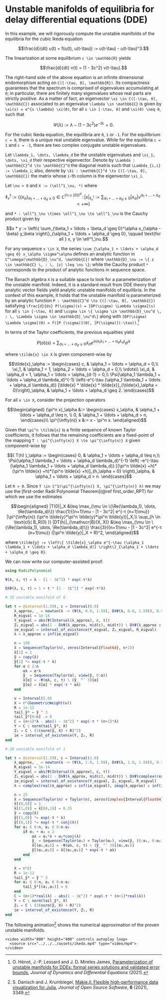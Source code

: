 # Unstable manifolds of equilibria for delay differential equations (DDE)

In this example, we will rigorously compute the unstable manifolds of the equilibria for the cubic Ikeda equation

```math
\frac{d}{dt} u(t) = f(u(t), u(t-\tau)) := u(t-\tau) - u(t-\tau)^3.
```

The linearization at some equilibrium ``c \in \mathbb{R}`` yields

```math
\frac{d}{dt} v(t) = (1 - 3c^2) v(t-\tau).
```

The right-hand side of the above equation is an infinite dimensional endomorphism acting on ``C([-\tau, 0], \mathbb{R})``. Its compactness guarantees that the spectrum is comprised of eigenvalues accumulating at ``0``; in particular, there are finitely many eigenvalues whose real parts are strictly positive. As a matter of fact, an eigenvector ``\xi \in C([-\tau, 0], \mathbb{C})`` associated to an eigenvalue ``\lambda \in \mathbb{C}`` is given by ``\xi(s) = e^{s \lambda} \xi(0)``, for all ``s \in [-\tau, 0]`` and ``\xi(0) \neq 0``, such that

```math
\Psi(\lambda) := \lambda - (1 - 3c^2) e^{-\tau \lambda} = 0.
```

For the cubic Ikeda equation, the equilibria are ``0``, ``1`` or ``-1``. For the equilibrium ``c = 0``, there is a unique real unstable eigenvalue. While for the equilibria ``c = 1`` and ``c = -1``, there are two complex conjugate unstable eigenvalues.

Let ``\lambda_1, \dots, \lambda_d`` be the unstable eigenvalues and ``\xi_1, \dots, \xi_d`` their respective eigenvector. Denote by ``\Lambda : \mathbb{C}^d \to \mathbb{C}^d`` the diagonal matrix such that ``\Lambda_{i,i} := \lambda_i``; also, denote by ``\Xi : \mathbb{C}^d \to C([-\tau, 0], \mathbb{C})`` the matrix whose ``i``-th column is the eigenvector ``\xi_i``.

Let ``\nu > 0`` and ``X := (\ell^1_\nu, *)`` where

```math
\ell^1_\nu := \left\{ \{ x_\alpha \}_{\alpha_1 + \ldots + \alpha_d \geq 0} \in \mathbb{C}^{(\mathbb{N} \cup \{0\})^d} \, : \, | x |_{\ell^1_\nu} := \sum_{\alpha_1 + \ldots + \alpha_d \geq 0} |x_\alpha| \nu^{\alpha_1 + \ldots + \alpha_d} < +\infty \right\}
```

and ``* : \ell^1_\nu \times \ell^1_\nu \to \ell^1_\nu`` is the Cauchy product given by

```math
x * y := \left\{ \sum_{\beta_1 + \ldots + \beta_d \geq 0}^\alpha x_{\alpha - \beta} y_\beta \right\}_{\alpha_1 + \ldots + \alpha_d \geq 0}, \qquad \text{for all } x, y \in \ell^1_\nu.
```

For any sequence ``x \in X``, the series ``\sum_{\alpha_1 + \ldots + \alpha_d \geq 0} x_\alpha \sigma^\alpha`` defines an analytic function in ``C^\omega(\mathbb{D}_\nu^d, \mathbb{C})`` where ``\mathbb{D}_\nu := \{ z \in \mathbb{C} \, : \, |z| \leq \nu \}``; while the Cauchy product ``*`` corresponds to the product of analytic functions in sequence space.

The Banach algebra ``X`` is a suitable space to look for a parameterization of the unstable manifold. Indeed, it is a standard result from DDE theory that analytic vector fields yield analytic unstable manifolds of equilibria. In the context of this example, it holds that the unstable manifold is parameterized by an analytic function ``P : \mathbb{C}^d \to C([-\tau, 0], \mathbb{C})`` satisfying ``\frac{d}{ds} P(\sigma)(s) = [DP(\sigma) \Lambda \sigma](s)`` for all ``s \in [-\tau, 0]`` and ``\sigma \in \{ \sigma \in \mathbb{D}_\nu^d \, : \, \Lambda \sigma \in \mathbb{D}_\nu^d\}`` along with ``[DP(\sigma) \Lambda \sigma](0) = f([P (\sigma)](0), [P(\sigma)](-\tau))``.[^1]

[^1]: O. Hénot, J.-P. Lessard and J. D. Mireles James, [Parameterization of unstable manifolds for DDEs: formal series solutions and validated error bounds](https://doi.org/10.1007/s10884-021-10002-8), *Journal of Dynamics and Differential Equations* (2021).

In terms of the Taylor coefficients, the previous equalities yield

```math
P(\sigma)(s) = \sum_{\alpha_1 + \ldots + \alpha_d \geq 0} \tilde{x}_\alpha e^{s (\alpha_1 \lambda_1 + \ldots + \alpha_d \lambda_d)} \sigma^\alpha
```

where ``\tilde{x} \in X`` is given component-wise by

```math
\tilde{x}_\alpha :=
\begin{cases}
c, & \alpha_1 = \ldots = \alpha_d = 0,\\
\xi_1, & \alpha_1 = 1, \alpha_2 = \ldots = \alpha_d = 0,\\
\vdots\\
\xi_d, & \alpha_d = 1, \alpha_1 = \ldots = \alpha_{d-1} = 0,\\
\Psi(\alpha_1 \lambda_1 + \ldots + \alpha_d \lambda_d)^{-1} \left(-e^{-\tau (\alpha_1 \lambda_1 + \ldots + \alpha_d \lambda_d)} [\tilde{x} * \tilde{x} * \tilde{x}]_{\tilde{x}_\alpha = 0}\right)_\alpha, & \alpha_1 + \ldots + \alpha_d \geq 2.
\end{cases}
```

For all ``x \in X``, consider the projection operators

```math
\begin{aligned}
(\pi^n x)_\alpha &:= \begin{cases} x_\alpha, & \alpha_1 + \ldots + \alpha_d \leq n, \\ 0, & \alpha_1 + \ldots + \alpha_d > n, \end{cases}\\
\pi^{\infty(n)} x &:= x - \pi^n x.
\end{aligned}
```

Given that ``\pi^n \tilde{x}`` is a finite sequence of known Taylor coefficients, it follows that the remaining coefficients are a fixed-point of the mapping ``T : \pi^{\infty(n)} X \to \pi^{\infty(n)} X`` given component-wise by

```math
( T(h) )_\alpha :=
\begin{cases}
0, & \alpha_1 + \ldots + \alpha_d \leq n,\\
\Psi(\alpha_1 \lambda_1 + \ldots + \alpha_d \lambda_d)^{-1} \left( -e^{-\tau (\alpha_1 \lambda_1 + \ldots + \alpha_d \lambda_d)} [(\pi^n \tilde{x} +h)*(\pi^n \tilde{x} +h)*(\pi^n \tilde{x} +h)]_{h_\alpha = 0} \right)_\alpha, & \alpha_1 + \ldots + \alpha_d > n.
\end{cases}
```

Let ``R > 0``. Since ``T \in C^1(\pi^{\infty(n)} X, \pi^{\infty(n)} X)`` we may use the [first-order Radii Polynomial Theorem](@ref first_order_RPT) for which we use the estimates

```math
\begin{aligned}
|T(0)|_X &\leq \max_{\mu \in \{\Re(\lambda_1), \dots, \Re(\lambda_d)\}} \frac{1}{(n+1)\mu - |1 - 3c^2| e^{-τ (n+1)\mu}} |\pi^{\infty(n)} (\pi^n \tilde{y}*\pi^n \tilde{y}*\pi^n \tilde{y})|_X,\\
\sup_{h \in \text{cl}( B_R(0) )} |DT(h)|_{\mathscr{B}(X, X)} &\leq \max_{\mu \in \{\Re(\lambda_1), \dots, \Re(\lambda_d)\}} \frac{3}{(n+1)\mu - |1 - 3c^2| e^{-τ (n+1)\mu}} (|\pi^n \tilde{y}|_X + R)^2,
\end{aligned}
```

where ``\tilde{y} := \left\{ \tilde{x}_\alpha e^{-\tau (\alpha_1 \lambda_1 + \ldots + \alpha_d \lambda_d)} \right\}_{\alpha_1 + \ldots + \alpha_d \geq 0}``.

We can now write our computer-assisted proof:

```julia
using RadiiPolynomial

Ψ(λ, c, τ) = λ - (1 - 3c^2) * exp(-τ*λ)

DλΨ(λ, c, τ) = 1 + τ * (1 - 3c^2) * exp(-τ*λ)

# 1D unstable manifold of 0

let τ = @interval(1.59), c = Interval(0.0)
    λ_approx, _ = newton(λ -> (Ψ(λ, 0.0, 1.59), DλΨ(λ, 0.0, 1.59)), 0.47208; verbose = false)
    R_eigval = 1e-14
    Y_eigval = abs(Ψ(Interval(λ_approx), c, τ))
    Z₁_eigval = abs(1 - DλΨ(λ_approx, mid(c), mid(τ)) \ DλΨ(λ_approx ± R_eigval, c, τ))
    ie_eigval = interval_of_existence(Y_eigval, Z₁_eigval, R_eigval)
    λ = λ_approx ± inf(ie_eigval)

    n = 150
    x̃ = Sequence(Taylor(n), zeros(Interval{Float64}, n+1))
    x̃[1] = 1
    ỹ = copy(x̃)
    ỹ[1] *= exp(-τ * λ)
    for α ∈ 2:n
        αλ = α*λ
        ỹ_ = Sequence(Taylor(α), view(ỹ, 0:α))
        x̃[α] = -Ψ(αλ, c, τ) \ (ỹ_ ^̄  3)[α]
        ỹ[α] = x̃[α] * exp(-τ * αλ)
    end

    ν = Interval(5.0)
    X = ℓ¹(GeometricWeight(ν))
    R = 1e-12
    tail_ỹ³ = ỹ ^ 3
    tail_ỹ³[0:n] .= 0
    C = (n+1)*λ - abs(1 - 3c^2) * exp(-τ * (n+1)*λ)
    Y = C \ norm(tail_ỹ³, X)
    Z₁ = C \ (3(norm(ỹ, X) + R)^2)
    ie = interval_of_existence(Y, Z₁, R)
end

# 2D unstable manifold of 1

let τ = @interval(1.59), c = Interval(1.0)
    λ_approx, _ = newton(λ -> (Ψ(λ, 1.0, 1.59), DλΨ(λ, 1.0, 1.59)), 0.32056+1.15780im; verbose = false)
    R_eigval = 1e-14
    Y_eigval = abs(Ψ(Interval(λ_approx), c, τ))
    Z₁_eigval = abs(1 - DλΨ(λ_approx, mid(c), mid(τ)) \ DλΨ(complex(real(λ_approx) ± R_eigval, imag(λ_approx) ± R_eigval), c, τ))
    ie_eigval = interval_of_existence(Y_eigval, Z₁_eigval, R_eigval)
    λ = complex(real(λ_approx) ± inf(ie_eigval), imag(λ_approx) ± inf(ie_eigval))

    n = 25
    x̃ = Sequence(Taylor(n) ⊗ Taylor(n), zeros(Complex{Interval{Float64}}, (n+1)^2))
    x̃[(0,0)] = 1
    x̃[(1,0)] = x̃[(0,1)] = 0.35
    ỹ = copy(x̃)
    ỹ[(1,0)] *= exp(-τ * λ)
    ỹ[(0,1)] *= exp(-τ * conj(λ))
    for α₂ ∈ 0:n, α₁ ∈ 0:n-α₂
        if α₁ + α₂ ≥ 2
            αλ = α₁*λ + α₂*conj(λ)
            ỹ_ = Sequence(Taylor(α₁) ⊗ Taylor(α₂), view(ỹ, (0:α₁, 0:α₂)))
            x̃[(α₁,α₂)] = -Ψ(αλ, c, τ) \ (ỹ_ ^̄  3)[(α₁,α₂)]
            ỹ[(α₁,α₂)] = x̃[(α₁,α₂)] * exp(-τ * αλ)
        end
    end

    X = ℓ¹()
    R = 1e-12
    tail_ỹ³ = ỹ ^ 3
    for α₂ ∈ 0:n, α₁ ∈ 0:n-α₂
        tail_ỹ³[(α₁,α₂)] = 0
    end
    C = (n+1)*real(λ) - abs(1 - 3c^2) * exp(-τ * (n+1)*real(λ))
    Y = C \ norm(tail_ỹ³, X)
    Z₁ = C \ (3(norm(ỹ, X) + R)^2)
    ie = interval_of_existence(Y, Z₁, R)
end
```

The following animation[^2] shows the numerical approximation of the proven unstable manifolds.

[^2]: S. Danisch and J. Krumbiegel, [Makie.jl: Flexible high-performance data visualization for Julia](https://doi.org/10.21105/joss.03349), *Journal of Open Source Software*, **6** (2021), 3349.

```@raw html
<video width="800" height="400" controls autoplay loop>
  <source src="../../../assets/ikeda.mp4" type="video/mp4">
</video>
```
